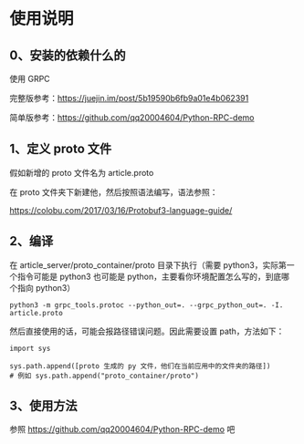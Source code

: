 # 使用说明

## 0、安装的依赖什么的

使用 GRPC

完整版参考：https://juejin.im/post/5b19590b6fb9a01e4b062391

简单版参考：https://github.com/qq20004604/Python-RPC-demo

## 1、定义 proto 文件

假如新增的 proto 文件名为 article.proto

在 proto 文件夹下新建他，然后按照语法编写，语法参照：

https://colobu.com/2017/03/16/Protobuf3-language-guide/

## 2、编译

在 article_server/proto_container/proto 目录下执行（需要 python3，实际第一个指令可能是 python3 也可能是 python，主要看你环境配置怎么写的，到底哪个指向 python3）

```
python3 -m grpc_tools.protoc --python_out=. --grpc_python_out=. -I. article.proto
```

然后直接使用的话，可能会报路径错误问题。因此需要设置 path，方法如下：

```
import sys

sys.path.append([proto 生成的 py 文件，他们在当前应用中的文件夹的路径])
# 例如 sys.path.append("proto_container/proto")
```

## 3、使用方法

参照 https://github.com/qq20004604/Python-RPC-demo 吧